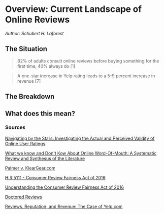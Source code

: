 # Overview: Current Landscape of Online Reviews
_Author: Schubert H. Laforest_

## The Situation

> 82% of adults consult online reviews before buying something for the first time, 40% always do [1]

>  A one-star increase in Yelp rating leads to a 5-9 percent increase in revenue [7]

## The Breakdown

## What does this mean?





### Sources
[Navigating by the Stars: Investigating the Actual and Perceived Validity of Online User Ratings](https://www.colorado.edu/business/sites/default/files/attached-files/jcr_2016_de_langhe_fernbach_lichtenstein_0.pdf)

[What we know and Don't Kow About Online Word-Of-Mouth: A Systematic Review and Synthesus of the Literature](268002121029092115114026104120098072036003073064003042025005116081029126095113006076041124028101103055098076030120122119127090051045002046054000109089025109029117127088020020066064104074027083098103109070109079100124004124001029099106083100068111124029)


[Palmer v. KlearGear.com](https://www.citizen.org/our-work/litigation/cases/palmer-v-kleargearcom)

[H.R.5111 - Consumer Review Fairness Act of 2016](https://www.congress.gov/bill/114th-congress/house-bill/5111)

[Understanding the Consumer Review Fairness Act of 2016](089119105064005114099020108065092124022046039021042055064086124096098076117111097028063033000008109016026092119030097024120091006041062046036010086025115119112122005009028067109084122016012114073107120023092028126028114103100002020016077111081070123)

[Doctored Reviews](https://doctoredreviews.com)

[Reviews, Reputation, and Revenue: The Case of Yelp.com](https://www.hbs.edu/faculty/Publication%20Files/12-016_a7e4a5a2-03f9-490d-b093-8f951238dba2.pdf)
